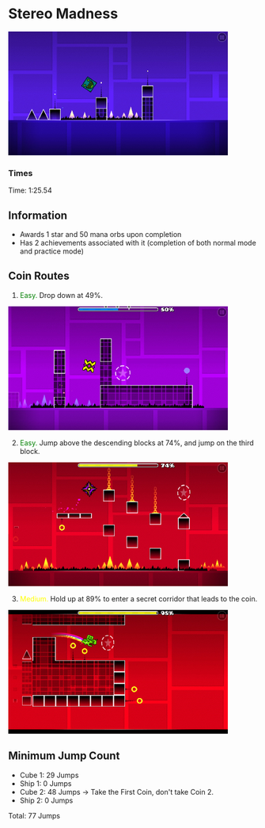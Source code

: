 # Stereo Madness
![Stereo Madness](images/sm-0.png)

### Times
Time: 1:25.54

## Information
- Awards 1 star and 50 mana orbs upon completion
- Has 2 achievements associated with it (completion of both normal mode and practice mode)

## Coin Routes
1. <span style="color:green">Easy.</span> Drop down at 49%.

![First Coin](images/sm-1.png)

2. <span style="color:green">Easy.</span> Jump above the descending blocks at 74%, and jump on the third block.

![Second Coin](images/sm-2.png)

3. <span style="color:yellow">Medium.</span> Hold up at 89% to enter a secret corridor that leads to the coin.

![Third Coin](images/sm-3.png)

## Minimum Jump Count
- Cube 1: 29 Jumps
- Ship 1: 0 Jumps
- Cube 2: 48 Jumps -> Take the First Coin, don't take Coin 2.
- Ship 2: 0 Jumps

Total: 77 Jumps
